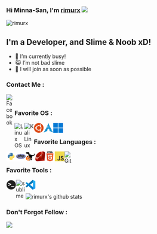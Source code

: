 ### Hi Minna-San, I'm  [rimurx][myfacebook] <img src="https://s10.gifyu.com/images/ezgif-6-c8a893f07a.gif" width="50px">

<p align="left"> <img src="https://komarev.com/ghpvc/?username=rimurx&label=Views&color=blue&style=plastic" alt="rimurx" /> </p>

## I'm a Developer, and Slime & Noob xD!

- 🔭 I’m currently busy!
- 😹 I’m not bad slime
- 🌱 I will join as soon as possible

### Contact Me :

[<img align="left" alt="Facebook" width="22px" src="https://cdn.jsdelivr.net/npm/simple-icons@v3/icons/facebook.svg" />][MyFacebookAccount]

<br />

### Favorite OS :

<img align="left" alt="Linux OS" width="26px" src="https://www.pngall.com/wp-content/uploads/5/Linux-Logo-PNG-Download-Image.png" />
<img align="left" alt="Kali Linux" width="26px" src="https://www.pinclipart.com/picdir/big/107-1077742_kali-linux-kali-linux-logo-png-clipart.png" />
<img align="left" alt="ubuntu" width="26px" src="https://raw.githubusercontent.com/github/explore/80688e429a7d4ef2fca1e82350fe8e3517d3494d/topics/ubuntu/ubuntu.png" />
<img align="left" alt="archlinux" width="26px" src="https://raw.githubusercontent.com/github/explore/7b8474be525e3f210d3c8d60a32beca4bfc2895b/topics/archlinux/archlinux.png" />
<img align="left" alt="ubuntu" width="26px" src="https://raw.githubusercontent.com/github/explore/379d49236d826364be968345e0a085d044108cff/topics/windows/windows.png" />

<br />

### Favorite Languages :

<img align="left" alt="Python" width="26px" src="https://raw.githubusercontent.com/github/explore/80688e429a7d4ef2fca1e82350fe8e3517d3494d/topics/python/python.png" />
<img align="left" alt="PHP" width="26px" src="https://raw.githubusercontent.com/github/explore/80688e429a7d4ef2fca1e82350fe8e3517d3494d/topics/php/php.png" />
<img align="left" alt="Perl" width="26px" src="https://raw.githubusercontent.com/github/explore/80688e429a7d4ef2fca1e82350fe8e3517d3494d/topics/perl/perl.png" />
<img align="left" alt="Ruby" width="26px" src="https://raw.githubusercontent.com/github/explore/80688e429a7d4ef2fca1e82350fe8e3517d3494d/topics/ruby/ruby.png" />
<img align="left" alt="HTML5" width="26px" src="https://raw.githubusercontent.com/github/explore/80688e429a7d4ef2fca1e82350fe8e3517d3494d/topics/html/html.png" />
<img align="left" alt="JavaScript" width="26px" src="https://raw.githubusercontent.com/github/explore/80688e429a7d4ef2fca1e82350fe8e3517d3494d/topics/javascript/javascript.png" />
<img align="left" alt="Git" width="26px" src="https://hackthestuff.com/uploads/subCategories/logo-git.png" />
<br />

### Favorite Tools :
<img align="left" alt="Terminal" width="26px" src="https://raw.githubusercontent.com/github/explore/80688e429a7d4ef2fca1e82350fe8e3517d3494d/topics/terminal/terminal.png" />
<img align="left" alt="sublime" width="26px" src="https://upload.wikimedia.org/wikipedia/fr/7/78/Sublime_text_logo.png"/>
<img align="left" alt="Visual Studio Code" width="26px" src="https://raw.githubusercontent.com/github/explore/80688e429a7d4ef2fca1e82350fe8e3517d3494d/topics/visual-studio-code/visual-studio-code.png" />

<br />
<br />


[MyFacebookAccount]: https://www.facebook.com/rimurx
[myfacebook]: https://www.facebook.com/rimurx

<img align="center" src="https://github-readme-stats.vercel.app/api?username=rimurx&areyougay=true&title_color=fff&icon_color=79ff97&text_color=9f9f9f&bg_color=151515" alt="rimurx's github stats" />
<br />

### Don't Forgot Follow : 
<img src="https://s10.gifyu.com/images/ezgif-6-e4d06d4a71.gif" width="100px">
